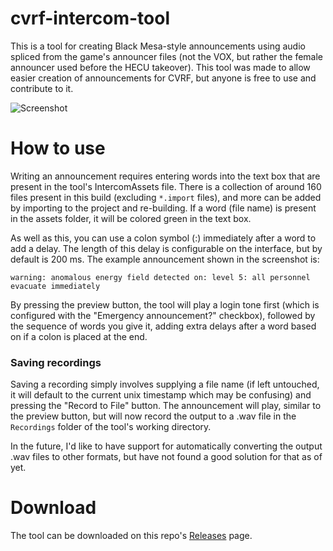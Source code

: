 # cvrf-intercom-tool

This is a tool for creating Black Mesa-style announcements using audio spliced from the game's announcer files (not the VOX, but rather the female announcer used before the HECU takeover). This tool was made to allow easier creation of announcements for CVRF, but anyone is free to use and contribute to it.

![Screenshot](https://i.imgur.com/8XBJZhq.png)

# How to use

Writing an announcement requires entering words into the text box that are present in the tool's IntercomAssets file. There is a collection of around 160 files present in this build (excluding `*.import` files), and more can be added by importing to the project and re-building.
If a word (file name) is present in the assets folder, it will be colored green in the text box.

As well as this, you can use a colon symbol (:) immediately after a word to add a delay. The length of this delay is configurable on the interface, but by default is 200 ms. The example announcement shown in the screenshot is:

```
warning: anomalous energy field detected on: level 5: all personnel evacuate immediately
```

By pressing the preview button, the tool will play a login tone first (which is configured with the "Emergency announcement?" checkbox), followed by the sequence of words you give it, adding extra delays after a word based on if a colon is placed at the end.

### Saving recordings

Saving a recording simply involves supplying a file name (if left untouched, it will default to the current unix timestamp which may be confusing) and pressing the "Record to File" button. The announcement will play, similar to the preview button, but will now record the output to a .wav file in the `Recordings` folder of the tool's working directory.

In the future, I'd like to have support for automatically converting the output .wav files to other formats, but have not found a good solution for that as of yet.

# Download

The tool can be downloaded on this repo's [Releases](https://github.com/the-sink/cvrf-intercom-tool/releases) page.
